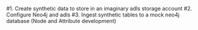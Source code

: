 #1. Create synthetic data to store in an imaginary adls storage account 
#2. Configure Neo4j and adls
#3. Ingest synthetic tables to a mock neo4j database (Node and Attribute development)
